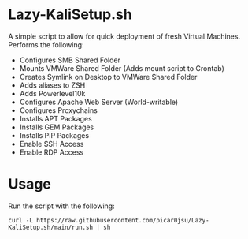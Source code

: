 # Lazy-KaliSetup.sh
A simple script to allow for quick deployment of fresh Virtual Machines. Performs the following:
- Configures SMB Shared Folder
- Mounts VMWare Shared Folder (Adds mount script to Crontab)
- Creates Symlink on Desktop to VMWare Shared Folder
- Adds aliases to ZSH
- Adds Powerlevel10k
- Configures Apache Web Server (World-writable)
- Configures Proxychains
- Installs APT Packages
- Installs GEM Packages
- Installs PIP Packages
- Enable SSH Access
- Enable RDP Access

# Usage
Run the script with the following:
```
curl -L https://raw.githubusercontent.com/picar0jsu/Lazy-KaliSetup.sh/main/run.sh | sh
```
